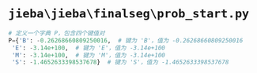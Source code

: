 # `jieba\jieba\finalseg\prob_start.py`

```py
# 定义一个字典 P，包含四个键值对
P={'B': -0.26268660809250016,  # 键为 'B'，值为 -0.26268660809250016
 'E': -3.14e+100,  # 键为 'E'，值为 -3.14e+100
 'M': -3.14e+100,  # 键为 'M'，值为 -3.14e+100
 'S': -1.4652633398537678}  # 键为 'S'，值为 -1.4652633398537678
```
